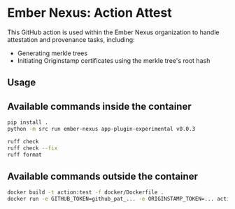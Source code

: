# Ember Nexus: Action Attest

This GitHub action is used within the Ember Nexus organization to handle attestation and provenance tasks, including:

- Generating merkle trees
- Initiating Originstamp certificates using the merkle tree's root hash

## Usage

## Available commands inside the container

```bash
pip install .
python -m src run ember-nexus app-plugin-experimental v0.0.3

ruff check
ruff check --fix
ruff format
```

## Available commands outside the container

```bash
docker build -t action:test -f docker/Dockerfile .
docker run -e GITHUB_TOKEN=github_pat_... -e ORIGINSTAMP_TOKEN=... action:test run ember-nexus app-plugin-experimental v0.0.3
```
